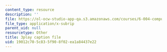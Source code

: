 ```yaml
---
content_type: resource
description: ''
file: https://ol-ocw-studio-app-qa.s3.amazonaws.com/courses/6-004-computation-structures-spring-2017/19012c705c835f908f02ea1a84437e22_QBcQJdJk9r8.vtt
file_type: application/x-subrip
parent_uid: null
resourcetype: Other
title: 3play caption file
uid: 19012c70-5c83-5f90-8f02-ea1a84437e22
---
```

